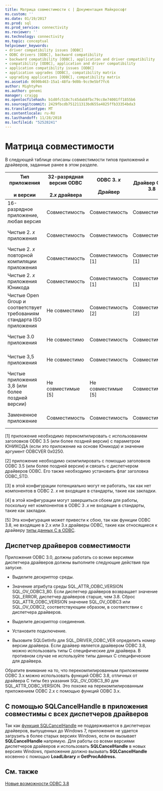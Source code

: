 ```yaml
---
title: Матрица совместимости с | Документация Майкрософт
ms.custom: ''
ms.date: 01/19/2017
ms.prod: sql
ms.prod_service: connectivity
ms.reviewer: ''
ms.technology: connectivity
ms.topic: conceptual
helpviewer_keywords:
- driver compatibility issues [ODBC]
- ODBC drivers [ODBC], backward compatibility
- backward compatibility [ODBC], application and driver compatibility
- compatibility [ODBC], application and driver compatibility
- application compatibility issues [ODBC]
- application upgrades [ODBC], compatibility matrix
- upgrading applications [ODBC], compatibility matrix
ms.assetid: 0690b463-15a1-48fa-9d0b-9cc9e5bf7fc6
author: MightyPen
ms.author: genemi
manager: craigg
ms.openlocfilehash: b1d0fc510c7c45dab8fbc79cc8e74001ff1855b6
ms.sourcegitcommit: 2429fbcdb751211313bd655a4825ffb33354bda3
ms.translationtype: MT
ms.contentlocale: ru-RU
ms.lasthandoff: 11/28/2018
ms.locfileid: "52528241"
---
```

# <a name="compatibility-matrix"></a>Матрица совместимости
В следующей таблице описаны совместимости типов приложений и драйверов, заданные ранее в этом разделе.  
  
|Тип приложения<br /><br /> и версии|32-разрядная версия ODBC<br /><br /> 2.*x* драйвера|ODBC 3. *x*<br /><br /> Драйвер|Драйвер ODBC 3.8|Драйвер ISO и откройте группу совместимым|  
|--------------------------------------|-----------------------------------|---------------------------|---------------------|-----------------------------------------|  
|16-разрядное приложение, любая версия|Совместимость|Совместимость|Совместимость|Совместимость|  
|Чистые 2. *x* приложения|Совместимость|Совместимость|Совместимость|Не совместимые [3]|  
|Чистые 2. *x* повторной компиляции приложения|Совместимость|Совместимость [1]|Совместимость [1]|Не совместимые [3]|  
|Чистые 2. *x* приложения Юникода|Совместимость|Совместимость [1]|Совместимость [1]|Не совместимые [3]|  
|Чистые Open Group и соответствует требованиям стандарта ISO приложения|Не совместимо|Совместимость [2]|Совместимость [2]|Совместимость [2]|  
|Чистые 3.0 приложения|Не совместимо|Совместимость|Совместимость|Не совместимые [4]|  
|Чистые 3,5 приложения|Не совместимо|Совместимость|Совместимость|Не совместимые [4]|  
|Чистые приложения 3,8 (или более поздней версии)|Не совместимые [5]|Не совместимые [5]|Совместимость|Не совместимые [4]|  
|Замененное приложение|Совместимость|Совместимость|Совместимость|Не совместимые [3]|  
  
 [1] приложение необходимо перекомпилировать с использованием заголовков ODBC 3.5 (или более поздней версии) с параметром ЮНИКОДА (если это приложение на основе Юникода) и значение аргумент ODBCVER 0x0250.  
  
 [2] приложение необходимо скомпилировать с помощью заголовков ODBC 3.5 (или более поздней версии) и связать с диспетчером драйверов ODBC. Его также необходимо установить флаг заголовка ODBC_STD.  
  
 [3] в этой конфигурации потенциально могут не работать, так как нет компонентов в ODBC 2. *x* не входящие в стандарты, такие как закладки.  
  
 [4] в этой конфигурации могут завершиться сбоем для работы, поскольку нет компонентов в ODBC 3 *.x* не входящие в стандарты, такие как закладки.  
  
 [5] Эта конфигурация может привести к сбою, так как функции ODBC 3.8, не входящие в 2.x или 3.x драйверы ODBC, такие как относящиеся к драйверу [типы данных C в ODBC](../../../odbc/reference/develop-app/c-data-types-in-odbc.md).  
  
## <a name="driver-manager-compatibility"></a>Диспетчер драйверов совместимости  
 Приложения ODBC 3.0, должны работать со всеми версиями диспетчера драйверов должны выполните следующие действия при запуске.  
  
-   Выделите дескриптор среды.  
  
-   Значение атрибута среды SQL_ATTR_ODBC_VERSION SQL_OV_ODBC3_80. Если диспетчер драйверов возвращает значение SQL_ERROR, диспетчер драйверов старше, чем 3.8. Сброс SQL_ATTR_ODBC_VERSION значение SQL_OV_ODBC3 или SQL_OV_ODBC2, соответствующим образом, в соответствии с диспетчера драйверов.  
  
-   Выделите дескриптор соединения.  
  
-   Установите подключение.  
  
-   Вызовите SQLGetInfo для SQL_DRIVER_ODBC_VER определить номер версии драйвера. Если драйвер является драйвером ODBC 3.8, можно использовать типы C специфические для драйвера. В противном случае не используйте типы данных C специфические для драйвера.  
  
 Обратите внимание на то, что перекомпилированным приложением ODBC 3.x можно использовать функций ODBC 3.8, отличных от драйвера C типы без указания SQL_OV_ODBC3_80 для SQL_ATTR_ODBC_VERSION. Это похоже на перекомпилированным приложением ODBC 2.x с помощью функций ODBC 3.x.  
  
## <a name="using-sqlcancelhandle-in-an-application-compatible-with-all-driver-managers"></a>С помощью SQLCancelHandle в приложения совместимы с всех диспетчеров драйверов  
 Так как [функция SQLCancelHandle](../../../odbc/reference/syntax/sqlcancelhandle-function.md) не поддерживается в диспетчерах драйверов, выпущенных до Windows 7, приложение не удается загрузить в более старых версиях Windows, если он вызывает **SQLCancelHandle** напрямую. Для работы со всеми версиями диспетчеров драйверов и использовать **SQLCancelHandle** в новых версиях Windows, приложение должно вызывать **SQLCancelHandle** косвенно с помощью **LoadLibrary** и **GetProcAddress.**  
  
## <a name="see-also"></a>См. также  
 [Новые возможности ODBC 3.8](../../../odbc/reference/what-s-new-in-odbc-3-8.md)
